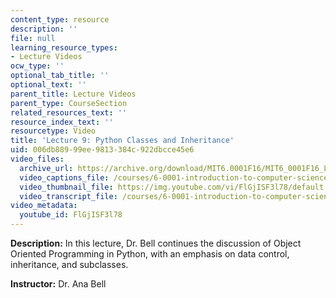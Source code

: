 ```yaml
---
content_type: resource
description: ''
file: null
learning_resource_types:
- Lecture Videos
ocw_type: ''
optional_tab_title: ''
optional_text: ''
parent_title: Lecture Videos
parent_type: CourseSection
related_resources_text: ''
resource_index_text: ''
resourcetype: Video
title: 'Lecture 9: Python Classes and Inheritance'
uid: 006db889-99ee-9813-384c-922dbcce45e6
video_files:
  archive_url: https://archive.org/download/MIT6.0001F16/MIT6_0001F16_Lecture_09_300k.mp4
  video_captions_file: /courses/6-0001-introduction-to-computer-science-and-programming-in-python-fall-2016/aed16ab8ac985193be54b211502f6790_FlGjISF3l78.vtt
  video_thumbnail_file: https://img.youtube.com/vi/FlGjISF3l78/default.jpg
  video_transcript_file: /courses/6-0001-introduction-to-computer-science-and-programming-in-python-fall-2016/a8263388f8f67a79f4eafecbc3a69198_FlGjISF3l78.pdf
video_metadata:
  youtube_id: FlGjISF3l78
---
```


**Description:** In this lecture, Dr. Bell continues the discussion of Object Oriented Programming in Python, with an emphasis on data control, inheritance, and subclasses.

**Instructor:** Dr. Ana Bell